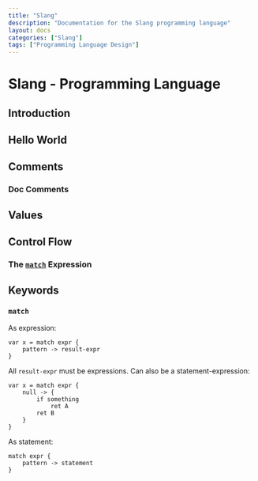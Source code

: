 ```yaml
---
title: "Slang"
description: "Documentation for the Slang programming language"
layout: docs
categories: ["Slang"]
tags: ["Programming Language Design"]
---
```


# Slang - Programming Language

## Introduction

## Hello World

## Comments

### Doc Comments

## Values

## Control Flow

### The [`match`](#match) Expression

## Keywords

### `match`

As expression:

```
var x = match expr {
    pattern -> result-expr
}
```
All `result-expr` must be expressions.
Can also be a statement-expression:

```
var x = match expr {
    null -> {
        if something
            ret A
        ret B
    }
}
```

As statement:
```
match expr {
    pattern -> statement
}
```
